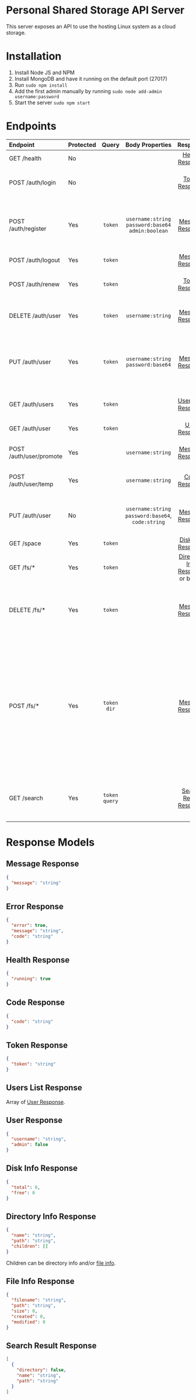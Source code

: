 # Personal Shared Storage API Server

This server exposes an API to use the hosting Linux system as a cloud storage.

# Installation

  1. Install Node JS and NPM
  2. Install MongoDB and have it running on the default port (27017)
  3. Run `sudo npm install`
  4. Add the first admin manually by running `sudo node add-admin username:password`
  5. Start the server `sudo npm start`

# Endpoints

| Endpoint | Protected | Query | Body Properties | Response | Description |
|:---------|:----------|:-----:|:----:|:--------:|:------------|
| GET /health | No | | | [Health Response](#health-response) | Responds if the server is running. |
| POST /auth/login | No | | | [Token Response](#token-response) | Logs in the user through basic auth and returns the token. |
| POST /auth/register | Yes | `token` | `username:string` `password:base64` `admin:boolean` | [Message Response](#message-response) | Registers a new user if the current logged in user is an admin. The password must be encoded in base64. |
| POST /auth/logout | Yes | `token` | | [Message Response](#message-response) | Logs the current user out. |
| POST /auth/renew | Yes | `token` | | [Token Response](#token-response) | Renews the token for another 24 hours and returns the renewed token. |
| DELETE /auth/user | Yes | `token` | `username:string` | [Message Response](#message-response) | Deletes the given username if the current logged in user is an admin. |
| PUT /auth/user | Yes | `token` | `username:string` `password:base64` | [Message Response](#message-response) | Updates the password of the given username if the current logged in user is an admin. The password must be encoded in base64. |
| GET /auth/users | Yes | `token` | | [Users List Response](#users-list-response) | Lists all users if the current logged in user is an admin. |
| GET /auth/user | Yes | `token` | | [User Response](#user-response) | Returns the currently logged in user's information. |
| POST /auth/user/promote | Yes | | `username:string` | [Message Response](#message-response) | Promotes the specified user to admin. |
| POST /auth/user/temp | Yes | | `username:string` | [Code Response](#code-response) | Generates a new temporary access code to be used for password reset. |
| PUT /auth/user | No | | `username:string` `password:base64`, `code:string` | [Message Response](#message-response) | Updates the password of the specified user using the temporary code. |
| GET /space | Yes |`token` | | [Disk Info Response](#disk-info-response) | Returns the disk space information. |
| GET /fs/* | Yes |`token` | | [Directory Info Response](#directory-info-response) or binary | Returns the directory info or the file content. |
| DELETE /fs/* | Yes |`token` | | [Message Response](#message-response) | Deletes the given path (directory deletion happens recursively). Keep in mind that the root directory cannot be deleted. |
| POST /fs/* | Yes |`token` `dir` | | [Message Response](#message-response) | If the `dir` query parameter is present then a directory will be created at the given path, otherwise, the body of the request will be saved as the file content at the given path (the headers `Content-Type: application/octet-stream` and `File-Length` must be present for file upload.) |
| GET /search | Yes |`token` `query` | | [Search Result Response](#search-result-response) | Searches for the given query in the file system and returns the matching filenames or directory names. |

# Response Models

## Message Response

```json
{
  "message": "string"
}
```

## Error Response

```json
{
  "error": true,
  "message": "string",
  "code": "string"
}
```

## Health Response

```json
{
  "running": true
}
```

## Code Response

```json
{
  "code": "string"
}
```

## Token Response

```json
{
  "token": "string"
}
```

## Users List Response

Array of [User Response](#user-response).

## User Response

```json
{
  "username": "string",
  "admin": false
}
```

## Disk Info Response

```json
{
  "total": 0,
  "free": 0
}
```

## Directory Info Response

```json
{
  "name": "string",
  "path": "string",
  "children": []
}
```

Children can be directory info and/or [file info](#file-info-response).

## File Info Response

```json
{
  "filename": "string",
  "path": "string",
  "size": 0,
  "created": 0,
  "modified": 0
}
```

## Search Result Response
```json
[
  {
    "directory": false,
    "name": "string",
    "path": "string"
  }
]
```
